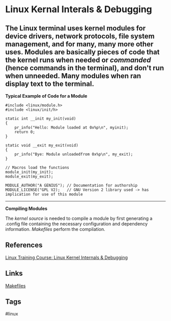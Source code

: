 # Linux Kernal Interals & Debugging 

The Linux terminal uses kernel modules for device drivers, network protocols, file system management, and for many, many more other uses. Modules are basically pieces of code that the kernel runs when needed or *commanded* (hence commands in the terminal), and don't run when unneeded. Many modules when ran display text to the terminal.
---
**Typical Example of Code for a Module**

	#include <linux/module.h>
	#include <linux/init/h>

	static int __init my_init(void)
	{
		pr_info("Hello: Module loaded at 0x%p\n", myinit);
		return 0;
	}

	static void __exit my_exit(void)
	{
		pr_info("Bye: Module unloadedfrom 0x%p\n", my_exit);
	}
	
	// Macros load the functions
	module_init(my_init);
	module_exit(my_exit);

	MODULE_AUTHOR("A GENIUS"); // Documentation for authorship
	MODULE_LICENSE("GPL V2);   // GNU Version 2 library used -> has implication for use of this module
---
**Compiling Modules**

The *kernel source* is needed to compile a module by first generating a .config file containing the necessary configuration and dependency information. *Makefiles* perform the compilation.



## References
[Linux Training Course: Linux Kernel Internals & Debugging](https://www.youtube.com/watch?v=Ni_FuuYmsHw)

## Links
[Makefiles](../202110182235)

## Tags
#linux
